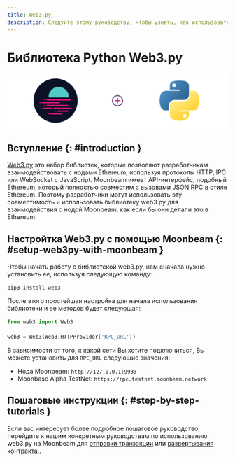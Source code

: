 ```yaml
---
title: Web3.py
description: Следуйте этому руководству, чтобы узнать, как использовать библиотеку Ethereum Web3 Python для развертывания смарт-контрактов Solidity на Moonbeam.
---
```

# Библиотека Python Web3.py

![Intro diagram](/images/integrations/integrations-web3py-banner.png)

## Вступление {: #introduction } 

[Web3.py](https://web3py.readthedocs.io/) это набор библиотек, которые позволяют разработчикам взаимодействовать с нодами Ethereum, используя протоколы HTTP, IPC или WebSocket с JavaScript. Moonbeam имеет API-интерфейс, подобный Ethereum, который полностью совместим с вызовами JSON RPC в стиле Ethereum. Поэтому разработчики могут использовать эту совместимость и использовать библиотеку web3.py для взаимодействия с нодой Moonbeam, как если бы они делали это в Ethereum.

## Настройтка Web3.py с помощью Moonbeam {: #setup-web3py-with-moonbeam } 

Чтобы начать работу с библиотекой web3.py, нам сначала нужно установить ее, используя следующую команду:

```
pip3 install web3
```

После этого простейшая настройка для начала использования библиотеки и ее методов будет следующая:

```py
from web3 import Web3

web3 = Web3(Web3.HTTPProvider('RPC_URL'))
```

В зависимости от того, к какой сети Вы хотите подключиться, Вы можете установить для `RPC_URL` следующие значения:

 - Нода Moonbeam: `http://127.0.0.1:9933`
 - Moonbase Alpha TestNet: `https://rpc.testnet.moonbeam.network`

## Пошаговые инструкции {: #step-by-step-tutorials } 

Если вас интересует более подробное пошаговое руководство, перейдите к нашим конкретным руководствам по использованию web3.py на Moonbeam для [отправки транзакции](/getting-started/local-node/send-transaction/) или [развертывания контракта.](/getting-started/local-node/deploy-contract/).

